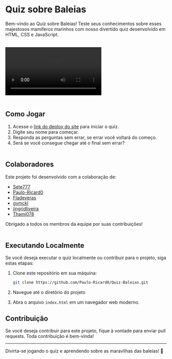 # Quiz sobre Baleias

Bem-vindo ao Quiz sobre Baleias! Teste seus conhecimentos sobre esses majestosos mamíferos marinhos com nosso divertido quiz desenvolvido em HTML, CSS e JavaScript.</br></br>

![Quiz sobre Baleias](https://firebasestorage.googleapis.com/v0/b/quiz-baleias.appspot.com/o/site.mp4?alt=media&token=98b27aa6-f927-441b-a5b2-4234b1257c9e) </br></br>

## Como Jogar

1. Acesse o [link do deploy do site](https://quiz-baleias.web.app/) para iniciar o quiz.
2. Digite seu nome para começar.
3. Responda as perguntas sem errar, se errar você voltará do começo.
4. Será se você consegue chegar até o final sem errar?</br></br>

## Colaboradores

Este projeto foi desenvolvido com a colaboração de:

- [Sete777](https://github.com/Sete777)
- [Paulo-Ricard0](https://github.com/Paulo-Ricard0)
- [Fladeveras](https://github.com/Fladeveras)
- [gvmckl](https://github.com/gvmckl)
- [iingridliveira](https://github.com/iingridliveira)
- [Thami078](https://github.com/Thami078)

Obrigado a todos os membros da equipe por suas contribuições! </br></br>

## Executando Localmente

Se você deseja executar o quiz localmente ou contribuir para o projeto, siga estas etapas:

1. Clone este repositório em sua máquina:

   ```bash
   git clone https://github.com/Paulo-Ricard0/Quiz-Baleias.git
   ```

2. Navegue até o diretório do projeto

3. Abra o arquivo `index.html` em um navegador web moderno.

## Contribuição

Se você deseja contribuir para este projeto, fique à vontade para enviar pull requests. Toda contribuição é bem-vinda!

---

Divirta-se jogando o quiz e aprendendo sobre as maravilhas das baleias! 🐋
